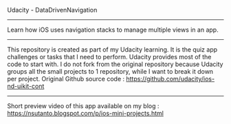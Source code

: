 Udacity - DataDrivenNavigation
*****
Learn how iOS uses navigation stacks to manage multiple views in an app.
*****
This repository is created as part of my Udacity learning. It is the quiz app challenges or tasks that I need to perform. Udacity provides most of the code to start with. I do not fork from the original repository because Udacity groups all the small projects to 1 repository, while I want to break it down per project. Original Github source code : https://github.com/udacity/ios-nd-uikit-cont
*****

Short preview video of this app available on my blog  : https://nsutanto.blogspot.com/p/ios-mini-projects.html
